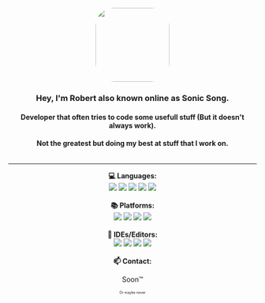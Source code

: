 <div style="overflow: hidden">
    <br>
    <div align="center">
        <img src="https://avatars.githubusercontent.com/u/49361427?v=4" style="border-radius: 25%; width: 150px; height: 150px">
    </div>
    <div align="center">
        <h3>Hey, I'm Robert also known online as Sonic Song.</h3>
        <h4>Developer that often tries to code some usefull stuff (But it doesn't always work).</h4>
        <h4>Not the greatest but doing my best at stuff that I work on.</h4>
    </div>
</div>
<div align="center">
<hr>

<strong>💻 Languages:</strong><br>
    <img src="https://img.shields.io/badge/-C++-00599C?style=for-the-badge&logo=c%2B%2B&logoColor=white&labelColor=black">
    <img src="https://img.shields.io/badge/-C-A8B9CC?style=for-the-badge&logo=c&logoColor=white&labelColor=black">
    <img src="https://img.shields.io/badge/-Python-3776AB?style=for-the-badge&logo=python&logoColor=white&labelColor=black">
    <img src="https://img.shields.io/badge/-HTML-E34F26?style=for-the-badge&logo=html5&logoColor=white&labelColor=black">
    <img src="https://img.shields.io/badge/css3-%231572B6.svg?style=for-the-badge&logo=css3&logoColor=white&labelColor=black">
<br><br>
<strong>📚 Platforms:</strong><br>
    <img src="https://img.shields.io/badge/-Arch Linux-1793D1?style=for-the-badge&logo=arch-linux&logoColor=white&labelColor=black">
    <img src="https://img.shields.io/badge/Docker-2CA5E0?style=for-the-badge&logo=docker&logoColor=white&labelColor=black">
    <img src="https://img.shields.io/badge/-Ubuntu-E95420?style=for-the-badge&logo=ubuntu&logoColor=white&labelColor=black">
    <img src="https://img.shields.io/badge/Apache-D22128?style=for-the-badge&logo=Apache&logoColor=white&labelColor=black">
<br><br>
<strong>📱 IDEs/Editors:</strong><br>
    <img src="https://img.shields.io/badge/phpstorm-143?style=for-the-badge&logo=phpstorm&logoColor=black&color=black&labelColor=darkorchid">
    <img src="https://img.shields.io/badge/clion-143?style=for-the-badge&logo=clion&logoColor=black&color=black&labelColor=00A98F">
    <img src="https://img.shields.io/badge/pycharm-143?style=for-the-badge&logo=pycharm&logoColor=black&color=black&labelColor=A5CD39">
    <img src="https://img.shields.io/badge/neovim-143?style=for-the-badge&logo=neovim&logoColor=black&color=black&labelColor=57A143">
<br><br>
<strong>📫 Contact:</strong>
<p>Soon&#8482</p>
<p style="font-size: 50%">Or maybe never</p>
</div>
